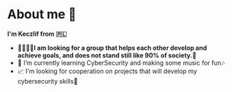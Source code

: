 # About me 👋

**I'm Keczlif from 🇵🇱**
- **👨‍🎓🕵️‍♂️I am looking for a group that helps each other develop and achieve goals, and does not stand still like 90% of society.🥦**
- 🌱 I’m currently learning CyberSecurity and making some music for fun🎶
- 📈 I'm looking for cooperation on projects that will develop my cybersecurity skills📙



